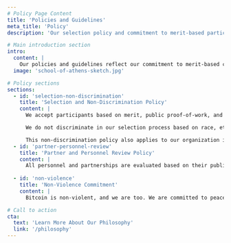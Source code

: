 ```yaml
---
# Policy Page Content
title: 'Policies and Guidelines'
meta_title: 'Policy'
description: 'Our selection policy and commitment to merit-based participation'

# Main introduction section
intro:
  content: |
    Our policies and guidelines reflect our commitment to merit-based collaboration, non-violence, and principled partnerships.
  image: 'school-of-athens-sketch.jpg'

# Policy sections
sections:
  - id: 'selection-non-discrimination'
    title: 'Selection and Non-Discrimination Policy'
    content: |
      We accept participants based on merit, public proof-of-work, and their alignment with our [philosophy](/philosophy). We welcome anyone with an [npub](https://npub.world/) and relevant public commit history.

      We do not discriminate in our selection process based on race, ethnicity, creed, color, age, national origin, ancestry, religion, political opinion, gender, sexual orientation, gender identity, disability, genetic information, veteran status, military status, or any other such status.

      This non-discrimination policy also applies to our organization internally, including officers, directors, board members, advisors, employees, and contractors.
  - id: 'partner-personnel-review'
    title: 'Partner and Personnel Review Policy'
    content: |
      All personnel and partnerships are evaluated based on their public record, professional conduct, and alignment with our commitment to open, merit-based collaboration and non-violent principles. We review our potential partners, employees, and contractors to ensure they do not support authoritarian or [partially-authoritarian](https://ourworldindata.org/grapher/political-regime) regimes. Our efforts are focused on anti-authoritarian technology, i.e. systems that put the individual in charge as opposed to a third party. "Can't be evil" as opposed to "don't be evil."
  
  - id: 'non-violence'
    title: 'Non-Violence Commitment'
    content: |
      Bitcoin is non-violent, and we are too. We are committed to peaceful, voluntary interactions and reject the use of force or coercion in all our activities. Our organization operates on principles of voluntary cooperation, mutual respect, and peaceful collaboration.

# Call to action
cta:
  text: 'Learn More About Our Philosophy'
  link: '/philosophy'
---
```

